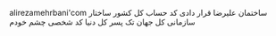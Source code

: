 alirezamehrbani'com
ساختمان علیرضا قرار دادی کد حساب کل کشور ساختار سازمانی کل جهان تک پسر کل دنیا کد شخصی چشم خودم
